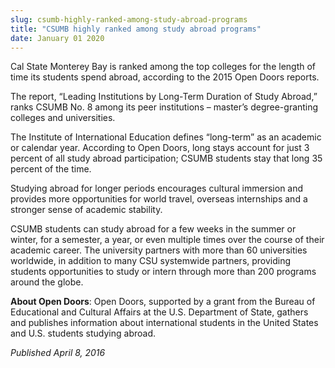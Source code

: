 ```yaml
---
slug: csumb-highly-ranked-among-study-abroad-programs
title: "CSUMB highly ranked among study abroad programs"
date: January 01 2020
---
```


 
<p>
  Cal State Monterey Bay is ranked among the top colleges for the length of time
  its students spend abroad, according to the 2015 Open Doors reports.
</p>
<p>
  The report, “Leading Institutions by Long&#45;Term Duration of Study Abroad,”
  ranks CSUMB No. 8 among its peer institutions – master’s degree&#45;granting
  colleges and universities.
</p>
<p>
  The Institute of International Education defines “long&#45;term” as an
  academic or calendar year. According to Open Doors, long stays account for
  just 3 percent of all study abroad participation; CSUMB students stay that
  long 35 percent of the time.
</p>
<p>
  Studying abroad for longer periods encourages cultural immersion and provides
  more opportunities for world travel, overseas internships and a stronger sense
  of academic stability.
</p>
<p>
  CSUMB students can study abroad for a few weeks in the summer or winter, for a
  semester, a year, or even multiple times over the course of their academic
  career. The university partners with more than 60 universities worldwide, in
  addition to many CSU systemwide partners, providing students opportunities to
  study or intern through more than 200 programs around the globe.
</p>
<p>
  <strong>About Open Doors</strong>: Open Doors, supported by a grant from the
  Bureau of Educational and Cultural Affairs at the U.S. Department of State,
  gathers and publishes information about international students in the United
  States and U.S. students studying abroad.
</p>
<p><em>Published April 8, 2016</em></p>
 
